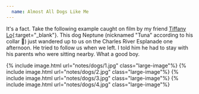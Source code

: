 ```yaml
---
  name: Almost All Dogs Like Me
---
```

It's a fact. Take the following example caught on film by my friend [Tiffany Lo](https://www.instagram.com/smily_tiffany/){:target="_blank"}. This dog Neptune (nicknamed "Tuna" according to his collar 🥰) just wandered up to us on the Charles River Esplanade one afternoon. He tried to follow us when we left. I told him he had to stay with his parents who were sitting nearby. What a good boy.

{% include image.html url="notes/dogs/1.jpg" class="large-image"%}
{% include image.html url="notes/dogs/2.jpg" class="large-image"%}
{% include image.html url="notes/dogs/3.jpg" class="large-image"%}
{% include image.html url="notes/dogs/4.jpg" class="large-image"%}
